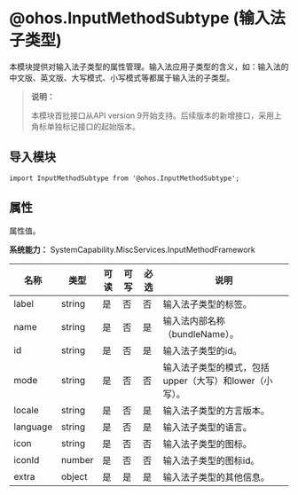 # @ohos.InputMethodSubtype (输入法子类型)

本模块提供对输入法子类型的属性管理。输入法应用子类型的含义，如：输入法的中文版、英文版、大写模式、小写模式等都属于输入法的子类型。

> **说明：**
>
>本模块首批接口从API version 9开始支持。后续版本的新增接口，采用上角标单独标记接口的起始版本。

## 导入模块

```
import InputMethodSubtype from '@ohos.InputMethodSubtype';
```

## 属性

属性值。

**系统能力：** SystemCapability.MiscServices.InputMethodFramework

| 名称 | 类型 | 可读 | 可写 | 必选 | 说明 |
| -------- | -------- | -------- | -------- | -------- | -------- |
| label | string | 是 | 否 | 否 | 输入法子类型的标签。 |
| name | string | 是 | 否 | 是 | 输入法内部名称（bundleName）。 |
| id | string | 是 | 否 | 是 | 输入法子类型的id。 |
| mode | string | 是 | 否 | 否 | 输入法子类型的模式，包括upper（大写）和lower（小写）。 |
| locale | string | 是 | 否 | 是 | 输入法子类型的方言版本。 |
| language | string | 是 | 否 | 是 | 输入法子类型的语言。 |
| icon | string | 是 | 否 | 否 | 输入法子类型的图标。 |
| iconId | number | 是 | 否 | 否 | 输入法子类型的图标id。 |
| extra | object | 是 | 是 | 是 | 输入法子类型的其他信息。 |
